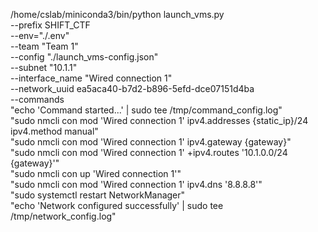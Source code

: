 /home/cslab/miniconda3/bin/python launch_vms.py \
  --prefix SHIFT_CTF \
  --env="./.env" \
  --team "Team 1" \
  --config "./launch_vms-config.json" \
  --subnet "10.1.1" \
  --interface_name "Wired connection 1" \
  --network_uuid ea5aca40-b7d2-b896-5efd-dce07151d4ba \
  --commands \
  "echo 'Command started...' | sudo tee /tmp/command_config.log" \
  "sudo nmcli con mod 'Wired connection 1' ipv4.addresses {static_ip}/24 ipv4.method manual" \
  "sudo nmcli con mod 'Wired connection 1' ipv4.gateway {gateway}" \
  "sudo nmcli con mod 'Wired connection 1' +ipv4.routes '10.1.0.0/24 {gateway}'" \
  "sudo nmcli con up 'Wired connection 1'" \
  "sudo nmcli con mod 'Wired connection 1' ipv4.dns '8.8.8.8'" \
  "sudo systemctl restart NetworkManager" \
  "echo 'Network configured successfully' | sudo tee /tmp/network_config.log"
